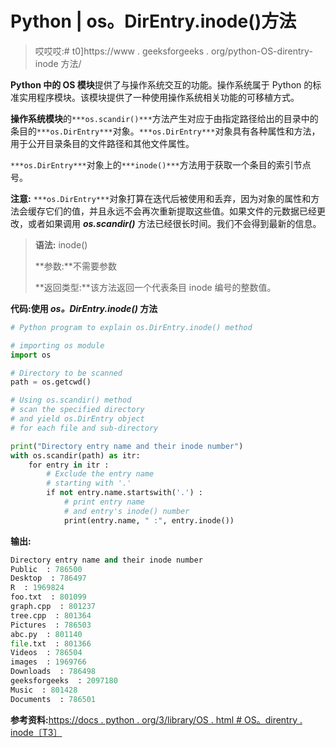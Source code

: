 # Python | os。DirEntry.inode()方法

> 哎哎哎:# t0]https://www . geeksforgeeks . org/python-OS-direntry-inode 方法/

**Python 中的 OS 模块**提供了与操作系统交互的功能。操作系统属于 Python 的标准实用程序模块。该模块提供了一种使用操作系统相关功能的可移植方式。

**操作系统模块**的`***os.scandir()***`方法产生对应于由指定路径给出的目录中的条目的`***os.DirEntry***`对象。`***os.DirEntry***`对象具有各种属性和方法，用于公开目录条目的文件路径和其他文件属性。

`***os.DirEntry***`对象上的`***inode()***`方法用于获取一个条目的索引节点号。

**注意:** `***os.DirEntry***`对象打算在迭代后被使用和丢弃，因为对象的属性和方法会缓存它们的值，并且永远不会再次重新提取这些值。如果文件的元数据已经更改，或者如果调用 ***os.scandir()*** 方法已经很长时间。我们不会得到最新的信息。

> **语法:** inode()
> 
> **参数:**不需要参数
> 
> **返回类型:**该方法返回一个代表条目 inode 编号的整数值。

**代码:使用 ***os。DirEntry.inode()*** 方法**

```py
# Python program to explain os.DirEntry.inode() method 

# importing os module  
import os

# Directory to be scanned
path = os.getcwd()

# Using os.scandir() method
# scan the specified directory
# and yield os.DirEntry object
# for each file and sub-directory

print("Directory entry name and their inode number") 
with os.scandir(path) as itr:
    for entry in itr :
        # Exclude the entry name
        # starting with '.'  
        if not entry.name.startswith('.') :
            # print entry name
            # and entry's inode() number 
            print(entry.name, " :", entry.inode())
```

**输出:**

```py
Directory entry name and their inode number
Public  : 786500
Desktop  : 786497
R  : 1969824
foo.txt  : 801099
graph.cpp  : 801237
tree.cpp  : 801364
Pictures  : 786503
abc.py  : 801140
file.txt  : 801366
Videos  : 786504
images  : 1969766
Downloads  : 786498
geeksforgeeks  : 2097180
Music  : 801428
Documents  : 786501

```

**参考资料:**[https://docs . python . org/3/library/OS . html # OS。direntry . inode〔T3〕](https://docs.python.org/3/library/os.html#os.DirEntry.inode)